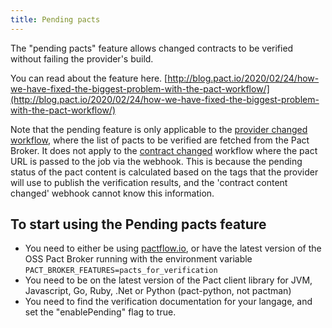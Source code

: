 ```yaml
---
title: Pending pacts
---
```


The "pending pacts" feature allows changed contracts to be verified without failing the provider's build.

You can read about the feature here. [http://blog.pact.io/2020/02/24/how-we-have-fixed-the-biggest-problem-with-the-pact-workflow/](http://blog.pact.io/2020/02/24/how-we-have-fixed-the-biggest-problem-with-the-pact-workflow/)

Note that the pending feature is only applicable to the [provider changed workflow](/pact_nirvana/step_4#d-configure-pact-to-be-verified-when-provider-changes), where the list of pacts to be verified are fetched from the Pact Broker. It does not apply to the [contract changed](/pact_nirvana/step_4#e-configure-pact-to-be-verified-when-contract-changes) workflow where the pact URL is passed to the job via the webhook. This is because the pending status of the pact content is calculated based on the tags that the provider will use to publish the verification results, and the 'contract content changed' webhook cannot know this information.

## To start using the Pending pacts feature

* You need to either be using [pactflow.io](https://pactflow.io?utm_source=ossdocs&utm_campaign=pending_pacts), or have the latest version of the OSS Pact Broker running with the environment variable `PACT_BROKER_FEATURES=pacts_for_verification`
* You need to be on the latest version of the Pact client library for JVM, Javascript, Go, Ruby, .Net or Python (pact-python, not pactman)
* You need to find the verification documentation for your langage, and set the "enablePending" flag to true.
